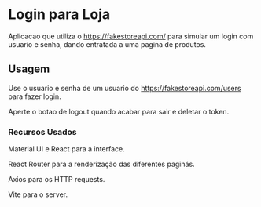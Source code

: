 
# Login para Loja

Aplicacao que utiliza o https://fakestoreapi.com/ para simular um login com usuario e senha, dando entratada a uma pagina de produtos.


## Usagem

Use o usuario e senha de um usuario do https://fakestoreapi.com/users para fazer login.

Aperte o botao de logout quando acabar para sair e deletar o token.

### Recursos Usados

Material UI e React para a interface.

React Router para a renderização das diferentes paginás.

Axios para os HTTP requests.

Vite para o server.





